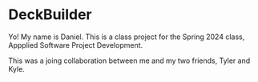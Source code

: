 # DeckBuilder
Yo! My name is Daniel.
This is a class project for the Spring 2024 class, Appplied Software Project Development.

This was a joing collaboration between me and my two friends, Tyler and Kyle.
